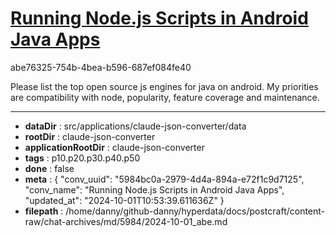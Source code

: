 # [Running Node.js Scripts in Android Java Apps](https://claude.ai/chat/5984bc0a-2979-4d4a-894a-e72f1c9d7125)

abe76325-754b-4bea-b596-687ef084fe40

Please list the top open source js engines for java on android. My priorities are compatibility with node, popularity, feature coverage and maintenance.

---

* **dataDir** : src/applications/claude-json-converter/data
* **rootDir** : claude-json-converter
* **applicationRootDir** : claude-json-converter
* **tags** : p10.p20.p30.p40.p50
* **done** : false
* **meta** : {
  "conv_uuid": "5984bc0a-2979-4d4a-894a-e72f1c9d7125",
  "conv_name": "Running Node.js Scripts in Android Java Apps",
  "updated_at": "2024-10-01T10:53:39.611636Z"
}
* **filepath** : /home/danny/github-danny/hyperdata/docs/postcraft/content-raw/chat-archives/md/5984/2024-10-01_abe.md